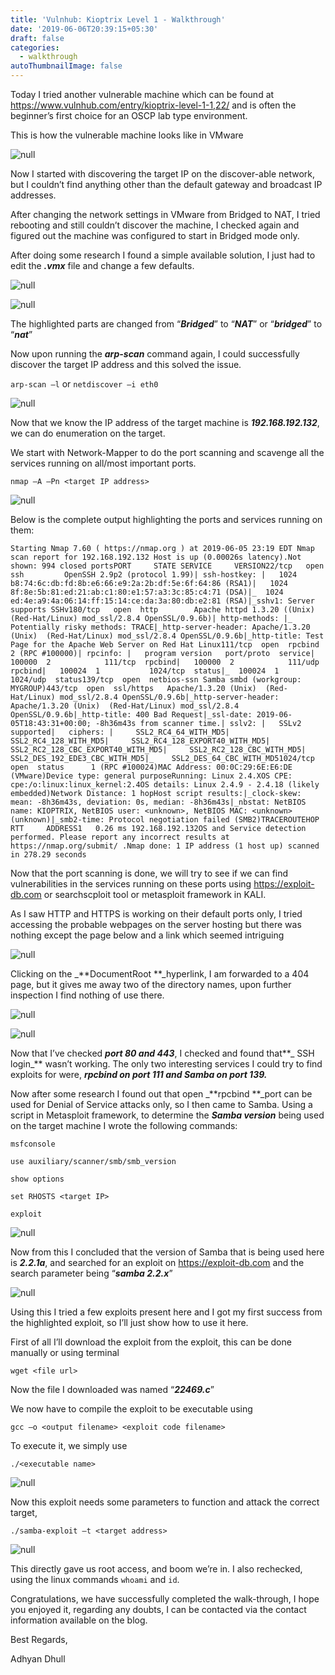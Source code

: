 ```yaml
---
title: 'Vulnhub: Kioptrix Level 1 - Walkthrough'
date: '2019-06-06T20:39:15+05:30'
draft: false
categories:
  - walkthrough
autoThumbnailImage: false
---
```

Today I tried another vulnerable machine which can be found at <https://www.vulnhub.com/entry/kioptrix-level-1-1,22/> and is often the beginner’s first choice for an OSCP lab type environment.

This is how the vulnerable machine looks like in VMware

![null](/images/uploads/aa-1-.png)

Now I started with discovering the target IP on the discover-able network, but I couldn’t find anything other than the default gateway and broadcast IP addresses.

After changing the network settings in VMware from Bridged to NAT, I tried rebooting and still couldn’t discover the machine, I checked again and figured out the machine was configured to start in Bridged mode only.

After doing some research I found a simple available solution, I just had to edit the **_.vmx_** file and change a few defaults.

![null](/images/uploads/aa-2-.png)

![null](/images/uploads/aa-3-.png)

The highlighted parts are changed from “**_Bridged_**” to “**_NAT_**” or “**_bridged_**” to “**_nat_**”

Now upon running the **_arp-scan_** command again, I could successfully discover the target IP address and this solved the issue.

`arp-scan –l`	or 	`netdiscover –i eth0`

![null](/images/uploads/aa-4-.png)

Now that we know the IP address of the target machine is **_192.168.192.132_**, we can do enumeration on the target.

We start with Network-Mapper to do the port scanning and scavenge all the services running on all/most important ports.

`nmap –A –Pn <target IP address>`

![null](/images/uploads/aa-5-.png)

Below is the complete output highlighting the ports and services running on them:

```
Starting Nmap 7.60 ( https://nmap.org ) at 2019-06-05 23:19 EDT Nmap scan report for 192.168.192.132 Host is up (0.00026s latency).Not shown: 994 closed portsPORT     STATE SERVICE     VERSION22/tcp   open  ssh         OpenSSH 2.9p2 (protocol 1.99)| ssh-hostkey: |   1024 b8:74:6c:db:fd:8b:e6:66:e9:2a:2b:df:5e:6f:64:86 (RSA1)|   1024 8f:8e:5b:81:ed:21:ab:c1:80:e1:57:a3:3c:85:c4:71 (DSA)|_  1024 ed:4e:a9:4a:06:14:ff:15:14:ce:da:3a:80:db:e2:81 (RSA)|_sshv1: Server supports SSHv180/tcp   open  http        Apache httpd 1.3.20 ((Unix)  (Red-Hat/Linux) mod_ssl/2.8.4 OpenSSL/0.9.6b)| http-methods: |_  Potentially risky methods: TRACE|_http-server-header: Apache/1.3.20 (Unix)  (Red-Hat/Linux) mod_ssl/2.8.4 OpenSSL/0.9.6b|_http-title: Test Page for the Apache Web Server on Red Hat Linux111/tcp  open  rpcbind     2 (RPC #100000)| rpcinfo: |   program version   port/proto  service|   100000  2            111/tcp  rpcbind|   100000  2            111/udp  rpcbind|   100024  1           1024/tcp  status|_  100024  1           1024/udp  status139/tcp  open  netbios-ssn Samba smbd (workgroup: MYGROUP)443/tcp  open  ssl/https   Apache/1.3.20 (Unix)  (Red-Hat/Linux) mod_ssl/2.8.4 OpenSSL/0.9.6b|_http-server-header: Apache/1.3.20 (Unix)  (Red-Hat/Linux) mod_ssl/2.8.4 OpenSSL/0.9.6b|_http-title: 400 Bad Request|_ssl-date: 2019-06-05T18:43:31+00:00; -8h36m43s from scanner time.| sslv2: |   SSLv2 supported|   ciphers: |     SSL2_RC4_64_WITH_MD5|     SSL2_RC4_128_WITH_MD5|     SSL2_RC4_128_EXPORT40_WITH_MD5|     SSL2_RC2_128_CBC_EXPORT40_WITH_MD5|     SSL2_RC2_128_CBC_WITH_MD5|     SSL2_DES_192_EDE3_CBC_WITH_MD5|_    SSL2_DES_64_CBC_WITH_MD51024/tcp open  status      1 (RPC #100024)MAC Address: 00:0C:29:6E:E6:DE (VMware)Device type: general purposeRunning: Linux 2.4.XOS CPE: cpe:/o:linux:linux_kernel:2.4OS details: Linux 2.4.9 - 2.4.18 (likely embedded)Network Distance: 1 hopHost script results:|_clock-skew: mean: -8h36m43s, deviation: 0s, median: -8h36m43s|_nbstat: NetBIOS name: KIOPTRIX, NetBIOS user: <unknown>, NetBIOS MAC: <unknown> (unknown)|_smb2-time: Protocol negotiation failed (SMB2)TRACEROUTEHOP RTT     ADDRESS1   0.26 ms 192.168.192.132OS and Service detection performed. Please report any incorrect results at https://nmap.org/submit/ .Nmap done: 1 IP address (1 host up) scanned in 278.29 seconds
```

Now that the port scanning is done, we will try to see if we can find vulnerabilities in the services running on these ports using <https://exploit-db.com> or searchscploit tool or metasploit framework in KALI.

As I saw HTTP and HTTPS is working on their default ports only, I tried accessing the probable webpages on the server hosting but there was nothing except the page below and a link which seemed intriguing

![null](/images/uploads/aa-6-.png)

Clicking on the _**DocumentRoot **_hyperlink, I am forwarded to a 404 page, but it gives me away two of the directory names, upon further inspection I find nothing of use there.

![null](/images/uploads/aa-7-.png)

![null](/images/uploads/aa-8-.png)

Now that I’ve checked **_port 80 and 443_**, I checked and found that**_ SSH login_** wasn’t working. The only two interesting services I could try to find exploits for were, **_rpcbind on port 111 and Samba on port 139._**

Now after some research I found out that open _**rpcbind **_port can be used for Denial of Service attacks only, so I then came to Samba. Using a script in Metasploit framework, to determine the _**Samba version**_ being used on the target machine I wrote the following commands:

`msfconsole`

`use auxiliary/scanner/smb/smb_version`

`show options`

`set RHOSTS <target IP>`

`exploit`

![null](/images/uploads/aa-9-.png)

Now from this I concluded that the version of Samba that is being used here is **_2.2.1a_**, and searched for an exploit on <https://exploit-db.com> and the search parameter being “**_samba 2.2.x_**” 

![null](/images/uploads/aa-10-.png)

Using this I tried a few exploits present here and I got my first success from the highlighted exploit, so I’ll just show how to use it here.

First of all I’ll download the exploit from the exploit, this can be done manually or using terminal

`wget <file url>` 

Now the file I downloaded was named “**_22469.c_**”

We now have to compile the exploit to be executable using

`gcc –o <output filename> <exploit code filename>`

To execute it, we simply use 

`./<executable name>`

![null](/images/uploads/aa-11-.png)

Now this exploit needs some parameters to function and attack the correct target,

`./samba-exploit –t <target address>`

![null](/images/uploads/aa-12-.png)

This directly gave us root access, and boom we’re in. I also rechecked, using the linux commands `whoami` and `id`.

Congratulations, we have successfully completed the walk-through, I hope you enjoyed it, regarding any doubts, I can be contacted via the contact information available on the blog.



Best Regards,

Adhyan Dhull
